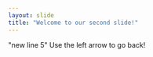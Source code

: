 ```yaml
---
layout: slide
title: "Welcome to our second slide!"
---
```

"new line 5"
Use the left arrow to go back!
